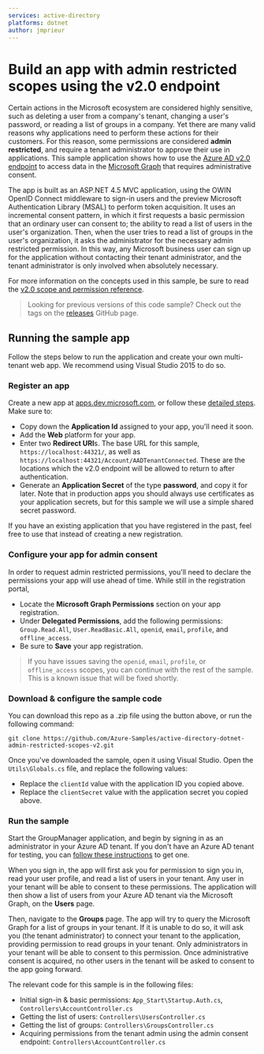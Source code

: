```yaml
---
services: active-directory
platforms: dotnet
author: jmprieur
---
```


# Build an app with admin restricted scopes using the v2.0 endpoint
Certain actions in the Microsoft ecosystem are considered highly sensitive, such as deleting a user from a company's tenant, changing a user's password, or reading a list of groups in a company.  Yet there are many valid reasons why applications need to perform these actions for their customers.  For this reason, some permissions are considered **admin restricted**, and require a tenant administrator to approve their use in applications.  This sample application shows how to use the [Azure AD v2.0 endpoint](http://aka.ms/aadv2) to access data in the [Microsoft Graph](https://graph.microsoft.io) that requires administrative consent.

The app is built as an ASP.NET 4.5 MVC application, using the OWIN OpenID Connect middleware to sign-in users and the preview Microsoft Authentication Library (MSAL) to perform token acquisition.  It uses an incremental consent pattern, in which it first requests a basic permission that an ordinary user can consent to; the ability to read a list of users in the user's organization.  Then, when the user tries to read a list of groups in the user's organization, it asks the administrator for the necessary admin restricted permission.  In this way, any Microsoft business user can sign up for the application without contacting their tenant administrator, and the tenant administrator is only involved when absolutely necessary.

For more information on the concepts used in this sample, be sure to read the [v2.0 scope and permission reference](https://azure.microsoft.com/documentation/articles/active-directory-v2-scopes).

> Looking for previous versions of this code sample? Check out the tags on the [releases](../../releases) GitHub page.

## Running the sample app
Follow the steps below to run the application and create your own multi-tenant web app.  We recommend using Visual Studio 2015 to do so.

### Register an app
Create a new app at [apps.dev.microsoft.com](https://apps.dev.microsoft.com), or follow these [detailed steps](active-directory-v2-app-registration.md).  Make sure to:

- Copy down the **Application Id** assigned to your app, you'll need it soon.
- Add the **Web** platform for your app.
- Enter two **Redirect URI**s. The base URL for this sample, `https://localhost:44321/`, as well as `https://localhost:44321/Account/AADTenantConnected`.  These are the locations which the v2.0 endpoint will be allowed to return to after authentication.
- Generate an **Application Secret** of the type **password**, and copy it for later.  Note that in production apps you should always use certificates as your application secrets, but for this sample we will use a simple shared secret password.

If you have an existing application that you have registered in the past, feel free to use that instead of creating a new registration.

### Configure your app for admin consent
In order to request admin restricted permissions, you'll need to declare the permissions your app will use ahead of time.  While still in the registration portal,

- Locate the **Microsoft Graph Permissions** section on your app registration.
- Under **Delegated Permissions**, add the following permissions: `Group.Read.All`, `User.ReadBasic.All`, `openid`, `email`, `profile`, and `offline_access`.
- Be sure to **Save** your app registration.

> If you have issues saving the `openid`, `email`, `profile`, or `offline_access` scopes, you can continue with the rest of the sample.  This is a known issue that will be fixed shortly.

### Download & configure the sample code
You can download this repo as a .zip file using the button above, or run the following command:

`git clone https://github.com/Azure-Samples/active-directory-dotnet-admin-restricted-scopes-v2.git`

Once you've downloaded the sample, open it using Visual Studio.  Open the `Utils\Globals.cs` file, and replace the following values:

- Replace the `clientId` value with the application ID you copied above.
- Replace the `clientSecret` value with the application secret you copied above.

### Run the sample
Start the GroupManager application, and begin by signing in as an administrator in your Azure AD tenant.  If you don't have an Azure AD tenant for testing, you can [follow these instructions](https://azure.microsoft.com/documentation/articles/active-directory-howto-tenant/) to get one.

When you sign in, the app will first ask you for permission to sign you in, read your user profile, and read a list of users in your tenant.  Any user in your tenant will be able to consent to these permissions.  The application will then show a list of users from your Azure AD tenant via the Microsoft Graph, on the **Users** page.

Then, navigate to the **Groups** page.  The app will try to query the Microsoft Graph for a list of groups in your tenant. If it is unable to do so, it will ask you (the tenant administrator) to connect your tenant to the application, providing permission to read groups in your tenant.  Only administrators in your tenant will be able to consent to this permission.  Once administrative consent is acquired, no other users in the tenant will be asked to consent to the app going forward.

The relevant code for this sample is in the following files:

- Initial sign-in & basic permissions: `App_Start\Startup.Auth.cs`, `Controllers\AccountController.cs`
- Getting the list of users: `Controllers\UsersController.cs`
- Getting the list of groups: `Controllers\GroupsController.cs`
- Acquiring permissions from the tenant admin using the admin consent endpoint: `Controllers\AccountController.cs`
